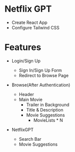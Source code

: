 # Netflix GPT

- Create React App
- Configure Tailwind CSS

# Features

- Login/Sign Up

  - Sign In/Sign Up Form
  - Redirect to Browse Page

- Browse(After Authentication)

  - Header
  - Main Movie
    - Trailer in Background
    - Title & Description
    - Movie Suggestions
      - MovieLists \* N

- NetflixGPT
  - Search Bar
  - Movie Suggestions
